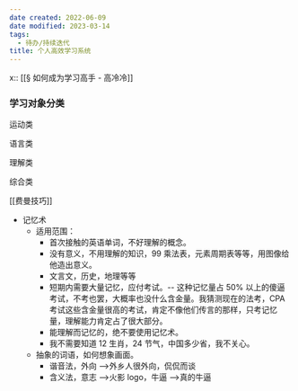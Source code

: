 ```yaml
---
date created: 2022-06-09
date modified: 2023-03-14
tags:
  - 待办/持续迭代
title: 个人高效学习系统
---
```


x:: [[§ 如何成为学习高手 - 高冷冷]]

### 学习对象分类

运动类

语言类

理解类

综合类

[[费曼技巧]]

- 记忆术
	- 适用范围：
		- 首次接触的英语单词，不好理解的概念。
		- 没有意义，不用理解的知识，99 乘法表，元素周期表等等，用图像给他造出意义。
		- 文言文，历史，地理等等
		- 短期内需要大量记忆，应付考试。-- 这种记忆量占 50% 以上的傻逼考试，不考也罢，大概率也没什么含金量。我猜测现在的法考，CPA 考试这些含金量很高的考试，肯定不像他们传言的那样，只考记忆量，理解能力肯定占了很大部分。
		- 能理解而记忆的，绝不要使用记忆术。
		- 我不需要知道 12 生肖，24 节气，中国多少省，我不关心。
	- 抽象的词语，如何想象画面。
		- 谐音法，外向 -->外乡人很外向，侃侃而谈
		- 含义法，意志 -->火影 logo，牛逼 -->真的牛逼
